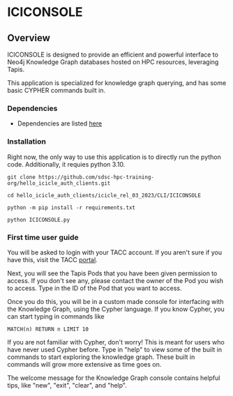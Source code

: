 # ICICONSOLE

## Overview

ICICONSOLE is designed to provide an efficient and powerful interface to Neo4j Knowledge Graph databases hosted on HPC resources, leveraging Tapis. 

This application is specialized for knowledge graph querying, and has some basic CYPHER commands built in. 

### Dependencies
 
* Dependencies are listed [here](https://github.com/sdsc-hpc-training-org/hello_icicle_auth_clients/blob/main/icicle_rel_03_2023/CLI/ICICONSOLE/requirements.txt)

### Installation

Right now, the only way to use this application is to directly run the python code. Additionally, it requies python 3.10.

```shell 
git clone https://github.com/sdsc-hpc-training-org/hello_icicle_auth_clients.git
```

```shell
cd hello_icicle_auth_clients/icicle_rel_03_2023/CLI/ICICONSOLE
```

```shell
python -m pip install -r requirements.txt
```

```shell
python ICICONSOLE.py
```

### First time user guide

You will be asked to login with your TACC account. If you aren't sure if you have this, visit the TACC [portal](https://portal.tacc.utexas.edu/).

Next, you will see the Tapis Pods that you have been given permission to access. If you don't see any, please contact the owner of the Pod you wish to access. Type in the ID of the Pod that you want to access. 

Once you do this, you will be in a custom made console for interfacing with the Knowledge Graph, using the Cypher language. If you know Cypher, you can start typing in commands like 

```
MATCH(n) RETURN n LIMIT 10
```

If you are not familiar with Cypher, don't worry! This is meant for users who have never used Cypher before. Type in "help" to view some of the built in commands to start exploring the knowledge graph. These built in commands will grow more extensive as time goes on. 

The welcome message for the Knowledge Graph console contains helpful tips, like "new", "exit", "clear", and "help". 
